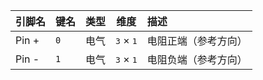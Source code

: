 <!--
DO NOT EDIT THIS FILE DIRECTLY.
This file is generated by tools/comp-docs.js.
All changes will be overwritten by regeneration.
-->

<slot class="model-pins">

| 引脚名 | 键名 | 类型 | 维度 | 描述 |
|:------ |:---- |:----:|:----:|:---- |
| Pin \+ | `0` | 电气 | <samp>3</samp> × <samp>1</samp> | 电阻正端（参考方向） |
| Pin \- | `1` | 电气 | <samp>3</samp> × <samp>1</samp> | 电阻负端（参考方向） |

</slot>
